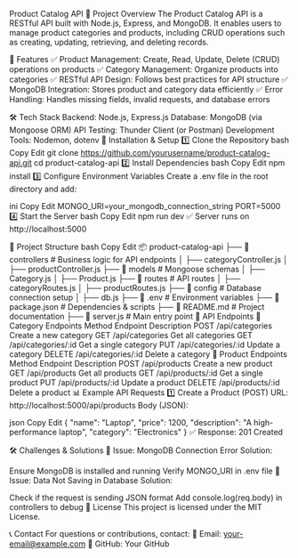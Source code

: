 Product Catalog API
📌 Project Overview
The Product Catalog API is a RESTful API built with Node.js, Express, and MongoDB. It enables users to manage product categories and products, including CRUD operations such as creating, updating, retrieving, and deleting records.

📜 Features
✅ Product Management: Create, Read, Update, Delete (CRUD) operations on products
✅ Category Management: Organize products into categories
✅ RESTful API Design: Follows best practices for API structure
✅ MongoDB Integration: Stores product and category data efficiently
✅ Error Handling: Handles missing fields, invalid requests, and database errors

🛠️ Tech Stack
Backend: Node.js, Express.js
Database: MongoDB (via Mongoose ORM)
API Testing: Thunder Client (or Postman)
Development Tools: Nodemon, dotenv
🚀 Installation & Setup
1️⃣ Clone the Repository
bash
Copy
Edit
git clone https://github.com/yourusername/product-catalog-api.git
cd product-catalog-api
2️⃣ Install Dependencies
bash
Copy
Edit
npm install
3️⃣ Configure Environment Variables
Create a .env file in the root directory and add:

ini
Copy
Edit
MONGO_URI=your_mongodb_connection_string
PORT=5000
4️⃣ Start the Server
bash
Copy
Edit
npm run dev
✅ Server runs on http://localhost:5000

📂 Project Structure
bash
Copy
Edit
📦 product-catalog-api
├── 📂 controllers        # Business logic for API endpoints
│   ├── categoryController.js
│   ├── productController.js
├── 📂 models             # Mongoose schemas
│   ├── Category.js
│   ├── Product.js
├── 📂 routes             # API routes
│   ├── categoryRoutes.js
│   ├── productRoutes.js
├── 📂 config             # Database connection setup
│   ├── db.js
├── 📜 .env               # Environment variables
├── 📜 package.json       # Dependencies & scripts
├── 📜 README.md          # Project documentation
├── 📜 server.js          # Main entry point
📡 API Endpoints
🔹 Category Endpoints
Method	Endpoint	Description
POST	/api/categories	Create a new category
GET	/api/categories	Get all categories
GET	/api/categories/:id	Get a single category
PUT	/api/categories/:id	Update a category
DELETE	/api/categories/:id	Delete a category
🔹 Product Endpoints
Method	Endpoint	Description
POST	/api/products	Create a new product
GET	/api/products	Get all products
GET	/api/products/:id	Get a single product
PUT	/api/products/:id	Update a product
DELETE	/api/products/:id	Delete a product
📊 Example API Requests
1️⃣ Create a Product (POST)
URL: http://localhost:5000/api/products
Body (JSON):

json
Copy
Edit
{
  "name": "Laptop",
  "price": 1200,
  "description": "A high-performance laptop",
  "category": "Electronics"
}
✅ Response: 201 Created

🛠️ Challenges & Solutions
🔸 Issue: MongoDB Connection Error
Solution:

Ensure MongoDB is installed and running
Verify MONGO_URI in .env file
🔸 Issue: Data Not Saving in Database
Solution:

Check if the request is sending JSON format
Add console.log(req.body) in controllers to debug
📜 License
This project is licensed under the MIT License.

📞 Contact
For questions or contributions, contact:
📧 Email: your-email@example.com
🔗 GitHub: Your GitHub

